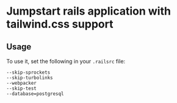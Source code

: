 # Jumpstart rails application with tailwind.css support

## Usage 

To use it, set the following in your `.railsrc` file:

```
--skip-sprockets
--skip-turbolinks
--webpacker
--skip-test
--database=postgresql
```
